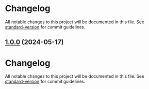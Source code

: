 # Changelog

All notable changes to this project will be documented in this file. See [standard-version](https://github.com/conventional-changelog/standard-version) for commit guidelines.

## [1.0.0](https://github.com/quinnpertuit/panel-test/compare/@template/basic@5.4.5...@template/basic@1.0.0) (2024-05-17)

# Changelog

All notable changes to this project will be documented in this file. See [standard-version](https://github.com/conventional-changelog/standard-version) for commit guidelines.
